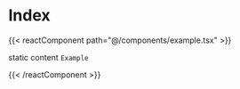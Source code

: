 # Index

{{< reactComponent path="@/components/example.tsx" >}}

static content `Example`

{{< /reactComponent >}}
